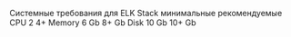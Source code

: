 Системные требования для ELK Stack
 	минимальные	рекомендуемые
CPU	2	4+
Memory	6 Gb	8+ Gb
Disk	10 Gb	10+ Gb
